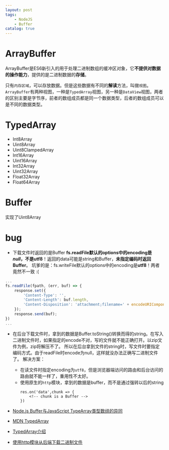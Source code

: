 ```yaml
---
layout: post
tags: 
    - NodeJS
    - Buffer
catalog: true
---
```



# ArrayBuffer
ArrayBuffer是ES6新引入的用于处理二进制数组的缓冲区对象，它**不提供对数据的操作能力**，提供的是二进制数据的**存储**。

只有`内存区域`，可以存放数据。但是这些数据有不同的**解读**方法，叫做`视图`。`ArrayBuffer`有两种视图，一种是`TypedArray`视图，另一种是`DataView`视图，两者的区别主要是字节序，前者的数组成员都是同一个数据类型，后者的数组成员可以是不同的数据类型。

# TypedArray

- Int8Array
- Uint8Array
- Uint8ClampedArray
- Int16Array
- Uint16Array
- Int32Array
- Uint32Array
- Float32Array
- Float64Array

# Buffer

实现了Uint8Array

# bug

- 下载文件时返回的是Buffer
    **fs.readFile默认的options中的encoding是*null*，不是utf8**！返回的data可能是string和Buffer，**未指定编码时返回Buffer**。
    坑爹的是：fs.writeFile默认的options中的encoding是**utf8**！两者竟然不一致 :(
``` typescript
...
fs.readFile(fpath, (err, buf) => {
    response.set({
        'Content-Type': '',
        'Content-Length': buf.length,
        'Content-Disposition': 'attachment;filename=' + encodeURIComponent(fname)
    });
    response.send(buf);
})
...
```

- 在后台下载文件时，拿到的数据是Buffer.toString()转换而得的string。在写入二进制文件时，如果指定的encode不对，写的文件就不能正确打开。以zip文件为例，zip将解压不了。
    所以在后台拿到文件的string时，写文件时要指定编码方式。由于readFile时encode为null，这样就没办法正确写二进制文件了。
    解决方案：
    - 在读文件时指定encoding为`utf8`，但是浏览器端访问的路由和后台访问的路由就不能一样了，重用性不太好。
    - 使用原生的`http`模块，拿到的数据是buffer，而不是通过强转以后的string
        ```
        res.on('data',chunk => {
            <!-- chunk is a Buffer -->
        })
        ```


- [Node.js Buffer与JavaScript TypeArray类型数组的异同](https://itbilu.com/nodejs/core/NyIjmp0wZ.html)
- [MDN TypedArray](https://developer.mozilla.org/zh-CN/docs/Web/JavaScript/Reference/Global_Objects/TypedArray)
- [TypedArray介绍](http://www.jb51.net/html5/68844.html)
- [使用http模块从后端下载二进制文件](https://blog.csdn.net/davidsu33/article/details/52600906)